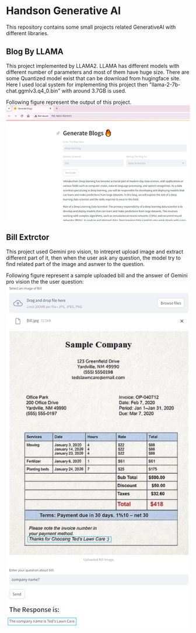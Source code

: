 # Handson Generative AI 
This repository contains some small projects related GenerativeAI with different libraries.

## Blog By LLAMA 
This project implemented by LLAMA2. LLAMA has different models with different number of parameters and most of them have huge size. There are some Quantized model exist that can be download from hugingface site. Here I used local system for implementing this project then "llama-2-7b-chat.ggmlv3.q4_0.bin" with around 3.7GB is used.

Following figure represent the output of this project.
![alt text](image-1.png)


## Bill Extrctor
This project used Gemini pro vision, to intrepret upload image and extract different part of it, then when the user ask any question, the model try to find related part of the image and asnwer to the question. 

Following figure represent a sample uploaded bill and the answer of Gemini pro vision the the user question:
![alt text](image.png)
